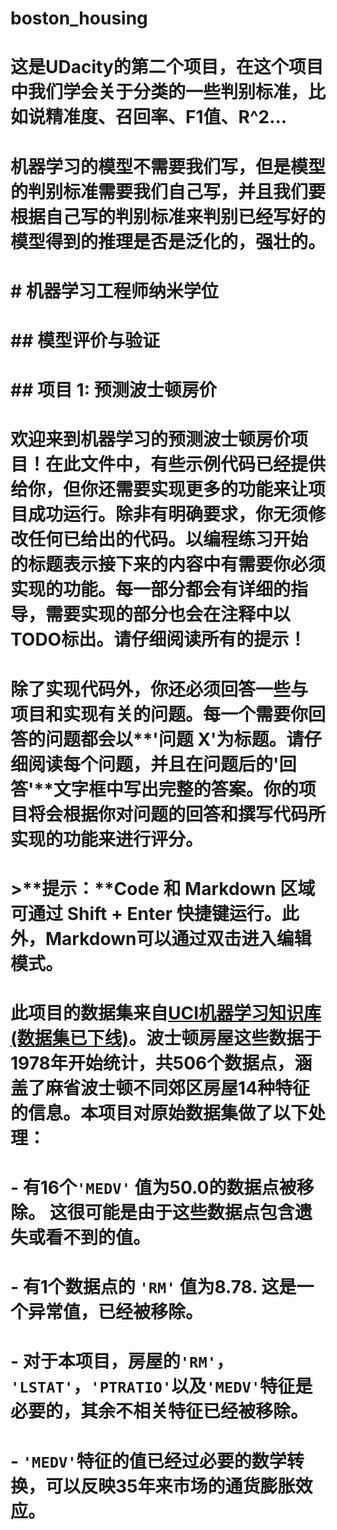 # boston_housing
# 这是UDacity的第二个项目，在这个项目中我们学会关于分类的一些判别标准，比如说精准度、召回率、F1值、R^2...
# 机器学习的模型不需要我们写，但是模型的判别标准需要我们自己写，并且我们要根据自己写的判别标准来判别已经写好的模型得到的推理是否是泛化的，强壮的。
# # 机器学习工程师纳米学位
# ## 模型评价与验证
# ## 项目 1: 预测波士顿房价
# 
# 
# 欢迎来到机器学习的预测波士顿房价项目！在此文件中，有些示例代码已经提供给你，但你还需要实现更多的功能来让项目成功运行。除非有明确要求，你无须修改任何已给出的代码。以**编程练习**开始的标题表示接下来的内容中有需要你必须实现的功能。每一部分都会有详细的指导，需要实现的部分也会在注释中以**TODO**标出。请仔细阅读所有的提示！
# 
# 除了实现代码外，你还**必须**回答一些与项目和实现有关的问题。每一个需要你回答的问题都会以**'问题 X'**为标题。请仔细阅读每个问题，并且在问题后的**'回答'**文字框中写出完整的答案。你的项目将会根据你对问题的回答和撰写代码所实现的功能来进行评分。
# 
# >**提示：**Code 和 Markdown 区域可通过 **Shift + Enter** 快捷键运行。此外，Markdown可以通过双击进入编辑模式。

# 
# 此项目的数据集来自[UCI机器学习知识库(数据集已下线)](https://archive.ics.uci.edu/ml/datasets.html)。波士顿房屋这些数据于1978年开始统计，共506个数据点，涵盖了麻省波士顿不同郊区房屋14种特征的信息。本项目对原始数据集做了以下处理：
# - 有16个`'MEDV'` 值为50.0的数据点被移除。 这很可能是由于这些数据点包含**遗失**或**看不到的值**。
# - 有1个数据点的 `'RM'` 值为8.78. 这是一个异常值，已经被移除。
# - 对于本项目，房屋的`'RM'`， `'LSTAT'`，`'PTRATIO'`以及`'MEDV'`特征是必要的，其余不相关特征已经被移除。
# - `'MEDV'`特征的值已经过必要的数学转换，可以反映35年来市场的通货膨胀效应。

